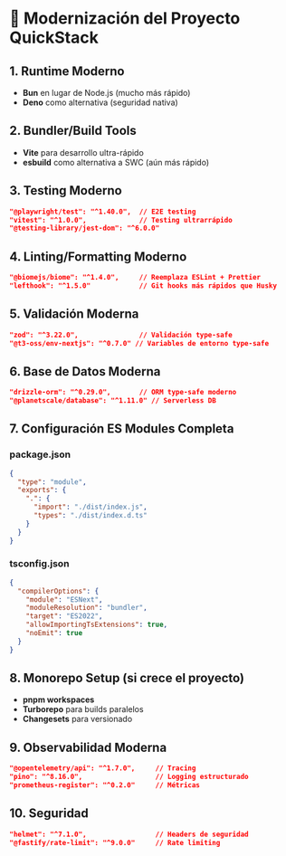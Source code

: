 # 🚀 Modernización del Proyecto QuickStack

## 1. Runtime Moderno
- **Bun** en lugar de Node.js (mucho más rápido)
- **Deno** como alternativa (seguridad nativa)

## 2. Bundler/Build Tools
- **Vite** para desarrollo ultra-rápido
- **esbuild** como alternativa a SWC (aún más rápido)

## 3. Testing Moderno
```json
"@playwright/test": "^1.40.0",  // E2E testing
"vitest": "^1.0.0",             // Testing ultrarrápido
"@testing-library/jest-dom": "^6.0.0"
```

## 4. Linting/Formatting Moderno
```json
"@biomejs/biome": "^1.4.0",     // Reemplaza ESLint + Prettier
"lefthook": "^1.5.0"            // Git hooks más rápidos que Husky
```

## 5. Validación Moderna
```json
"zod": "^3.22.0",               // Validación type-safe
"@t3-oss/env-nextjs": "^0.7.0" // Variables de entorno type-safe
```

## 6. Base de Datos Moderna
```json
"drizzle-orm": "^0.29.0",       // ORM type-safe moderno
"@planetscale/database": "^1.11.0" // Serverless DB
```

## 7. Configuración ES Modules Completa

### package.json
```json
{
  "type": "module",
  "exports": {
    ".": {
      "import": "./dist/index.js",
      "types": "./dist/index.d.ts"
    }
  }
}
```

### tsconfig.json
```json
{
  "compilerOptions": {
    "module": "ESNext",
    "moduleResolution": "bundler",
    "target": "ES2022",
    "allowImportingTsExtensions": true,
    "noEmit": true
  }
}
```

## 8. Monorepo Setup (si crece el proyecto)
- **pnpm workspaces**
- **Turborepo** para builds paralelos
- **Changesets** para versionado

## 9. Observabilidad Moderna
```json
"@opentelemetry/api": "^1.7.0",     // Tracing
"pino": "^8.16.0",                  // Logging estructurado
"prometheus-register": "^0.2.0"     // Métricas
```

## 10. Seguridad
```json
"helmet": "^7.1.0",                 // Headers de seguridad
"@fastify/rate-limit": "^9.0.0"     // Rate limiting
```
